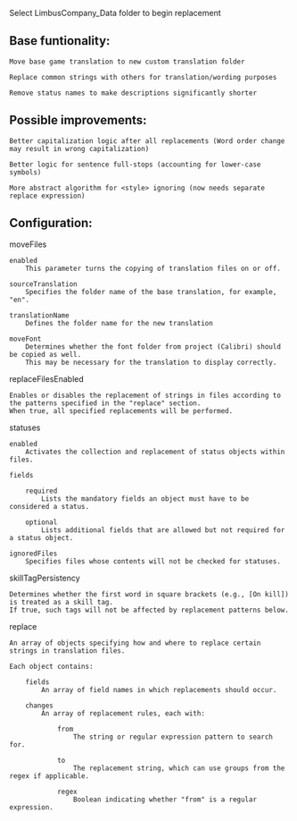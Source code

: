 Select LimbusCompany_Data folder to begin replacement

## Base funtionality:

	Move base game translation to new custom translation folder

 	Replace common strings with others for translation/wording purposes

  	Remove status names to make descriptions significantly shorter 



## Possible improvements:

	Better capitalization logic after all replacements (Word order change may result in wrong capitalization)
 
	Better logic for sentence full-stops (accounting for lower-case symbols)
 
	More abstract algorithm for <style> ignoring (now needs separate replace expression)


## Configuration:

moveFiles

    enabled
        This parameter turns the copying of translation files on or off.

    sourceTranslation
        Specifies the folder name of the base translation, for example, "en".

    translationName
        Defines the folder name for the new translation

    moveFont
        Determines whether the font folder from project (Calibri) should be copied as well.
        This may be necessary for the translation to display correctly.

replaceFilesEnabled

    Enables or disables the replacement of strings in files according to the patterns specified in the "replace" section.
    When true, all specified replacements will be performed.

statuses

    enabled
        Activates the collection and replacement of status objects within files.

    fields

        required
            Lists the mandatory fields an object must have to be considered a status.

        optional
            Lists additional fields that are allowed but not required for a status object.

    ignoredFiles
        Specifies files whose contents will not be checked for statuses.

skillTagPersistency

    Determines whether the first word in square brackets (e.g., [On kill]) is treated as a skill tag.
    If true, such tags will not be affected by replacement patterns below.

replace

    An array of objects specifying how and where to replace certain strings in translation files.

    Each object contains:

        fields
            An array of field names in which replacements should occur.

        changes
            An array of replacement rules, each with:

                from
                    The string or regular expression pattern to search for.

                to
                    The replacement string, which can use groups from the regex if applicable.

                regex
                    Boolean indicating whether "from" is a regular expression.
